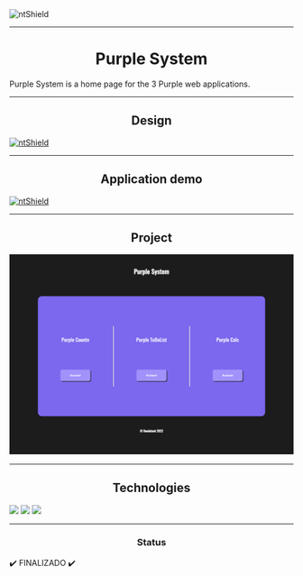 <img src="https://img.shields.io/static/v1?label=Code&message=N-CCC&color=1C1C1C&style=for-the-badge&logo=GHOST" alt="ntShield">

---

<h1 align="center">Purple System</h1>

<p>
    Purple System is a home page for the 3 Purple web applications.
</p>

---

<h2 align="center">Design</h2>
<a href="https://www.figma.com/file/NX5tikX6CmeceBLQPzYvTZ/PurpleCalc?node-id=5%3A2"><img src="https://img.shields.io/static/v1?label=Design&message=Figma&color=00FA9A&style=for-the-badge&logo=FIGMA" alt="ntShield" cursor="pointer" ></a>

---

<h2  align="center">Application demo</h2>

<a href="https://purplesystem.netlify.app/"><img src="https://img.shields.io/static/v1?label=Netlify&message=Demo&color=0e1e25&style=for-the-badge&logo=NETLIFY" alt="ntShield" cursor="pointer" ></a>


---

<h2  align="center">Project</h2>

<img src="/App/src/Assets/PurpleSystem.png" alt="PageWeb-01"></img>

---

<h2  align="center">Technologies</h2>

<img src="https://cdn.jsdelivr.net/gh/devicons/devicon/icons/javascript/javascript-original.svg" style="width: 5vw;"/>
<img src="https://cdn.jsdelivr.net/gh/devicons/devicon/icons/react/react-original-wordmark.svg" style="width: 5vw;"/>
<img src="https://cdn.jsdelivr.net/gh/devicons/devicon/icons/css3/css3-plain-wordmark.svg" style="width: 5vw;"/>

---

<h3 align="center">Status</h3>

<p>
    ✔️ FINALIZADO ✔️
</p>